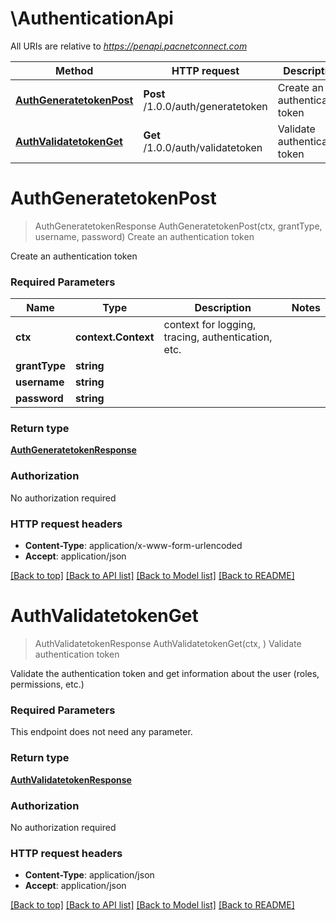 # \AuthenticationApi

All URIs are relative to *https://penapi.pacnetconnect.com*

Method | HTTP request | Description
------------- | ------------- | -------------
[**AuthGeneratetokenPost**](AuthenticationApi.md#AuthGeneratetokenPost) | **Post** /1.0.0/auth/generatetoken | Create an authentication token
[**AuthValidatetokenGet**](AuthenticationApi.md#AuthValidatetokenGet) | **Get** /1.0.0/auth/validatetoken | Validate authentication token


# **AuthGeneratetokenPost**
> AuthGeneratetokenResponse AuthGeneratetokenPost(ctx, grantType, username, password)
Create an authentication token

Create an authentication token

### Required Parameters

Name | Type | Description  | Notes
------------- | ------------- | ------------- | -------------
 **ctx** | **context.Context** | context for logging, tracing, authentication, etc.
  **grantType** | **string**|  | 
  **username** | **string**|  | 
  **password** | **string**|  | 

### Return type

[**AuthGeneratetokenResponse**](AuthGeneratetokenResponse.md)

### Authorization

No authorization required

### HTTP request headers

 - **Content-Type**: application/x-www-form-urlencoded
 - **Accept**: application/json

[[Back to top]](#) [[Back to API list]](../README.md#documentation-for-api-endpoints) [[Back to Model list]](../README.md#documentation-for-models) [[Back to README]](../README.md)

# **AuthValidatetokenGet**
> AuthValidatetokenResponse AuthValidatetokenGet(ctx, )
Validate authentication token

Validate the authentication token and get information about the user (roles, permissions, etc.)

### Required Parameters
This endpoint does not need any parameter.

### Return type

[**AuthValidatetokenResponse**](AuthValidatetokenResponse.md)

### Authorization

No authorization required

### HTTP request headers

 - **Content-Type**: application/json
 - **Accept**: application/json

[[Back to top]](#) [[Back to API list]](../README.md#documentation-for-api-endpoints) [[Back to Model list]](../README.md#documentation-for-models) [[Back to README]](../README.md)

